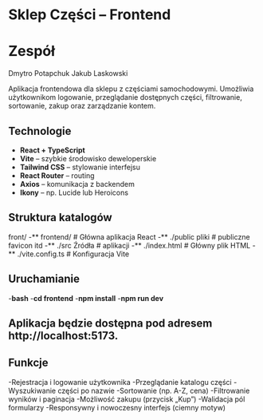 
# Sklep Części – Frontend

# Zespół
Dmytro Potapchuk
Jakub Laskowski

Aplikacja frontendowa dla sklepu z częściami samochodowymi. Umożliwia użytkownikom logowanie, przeglądanie dostępnych części, filtrowanie, sortowanie, zakup oraz zarządzanie kontem.

## Technologie

- **React + TypeScript**
- **Vite** – szybkie środowisko deweloperskie
- **Tailwind CSS** – stylowanie interfejsu
- **React Router** – routing
- **Axios** – komunikacja z backendem
- **Ikony** – np. Lucide lub Heroicons

## Struktura katalogów

front/
-** frontend/ # Główna aplikacja React
-** ./public pliki # publiczne favicon itd
-** ./src Źródła # aplikacji
-** ./index.html # Główny plik HTML
-** ./vite.config.ts # Konfiguracja Vite


## Uruchamianie

-**bash**
-**cd frontend**
-**npm install**
-**npm run dev**

## Aplikacja będzie dostępna pod adresem http://localhost:5173.

## Funkcje
-Rejestracja i logowanie użytkownika
-Przeglądanie katalogu części
-Wyszukiwanie części po nazwie
-Sortowanie (np. A-Z, cena)
-Filtrowanie wyników i paginacja
-Możliwość zakupu (przycisk „Kup”)
-Walidacja pól formularzy
-Responsywny i nowoczesny interfejs (ciemny motyw)

